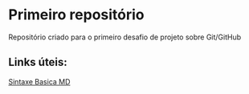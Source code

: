 # Primeiro repositório
Repositório criado para o primeiro desafio de projeto sobre Git/GitHub

## Links úteis:
[Sintaxe Basica MD](https://www.markdownguide.org/basic-syntax/)

